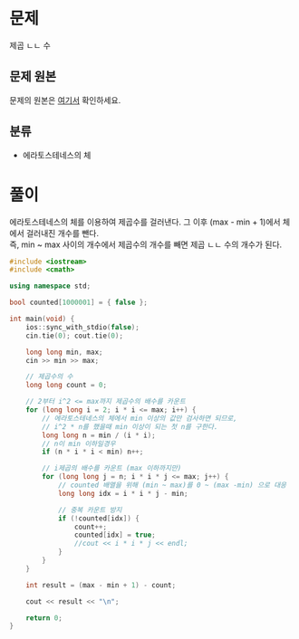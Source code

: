 # 문제
제곱 ㄴㄴ 수
## 문제 원본
문제의 원본은 [여기서](https://www.acmicpc.net/problem/1016) 확인하세요.

## 분류
* 에라토스테네스의 체

# 풀이

에라토스테네스의 체를 이용하여 제곱수를 걸러낸다. 그 이후 (max - min + 1)에서 체에서 걸러내진 개수를 뺀다.   
즉, min ~ max 사이의 개수에서 제곱수의 개수를 빼면 제곱 ㄴㄴ 수의 개수가 된다.

``` c++
#include <iostream>
#include <cmath>

using namespace std;

bool counted[1000001] = { false };

int main(void) {
    ios::sync_with_stdio(false);
    cin.tie(0); cout.tie(0);

    long long min, max;
    cin >> min >> max;

    // 제곱수의 수
    long long count = 0;

    // 2부터 i^2 <= max까지 제곱수의 배수를 카운트
    for (long long i = 2; i * i <= max; i++) {
        // 에라토스테네스의 체에서 min 이상의 값만 검사하면 되므로,
        // i^2 * n를 했을때 min 이상이 되는 첫 n를 구한다.
        long long n = min / (i * i);
        // n이 min 이하일경우 
        if (n * i * i < min) n++;

        // i제곱의 배수를 카운트 (max 이하까지만)
        for (long long j = n; i * i * j <= max; j++) {
            // counted 배열을 위해 (min ~ max)를 0 ~ (max -min) 으로 대응
            long long idx = i * i * j - min;

            // 중복 카운트 방지
            if (!counted[idx]) {
                count++;
                counted[idx] = true;
                //cout << i * i * j << endl;
            }
        }
    }

    int result = (max - min + 1) - count;

    cout << result << "\n";

    return 0;
}
```
